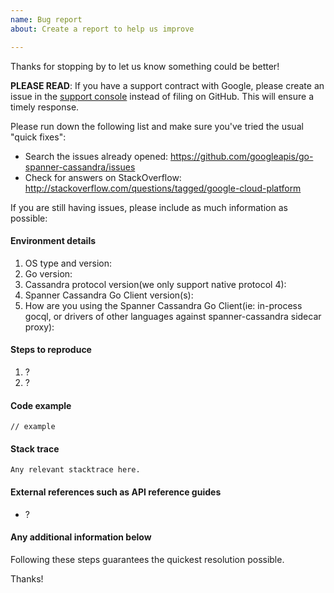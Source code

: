 ```yaml
---
name: Bug report
about: Create a report to help us improve

---
```


Thanks for stopping by to let us know something could be better!

**PLEASE READ**: If you have a support contract with Google, please create an issue in the [support console](https://cloud.google.com/support/) instead of filing on GitHub. This will ensure a timely response.

Please run down the following list and make sure you've tried the usual "quick fixes":

  - Search the issues already opened: https://github.com/googleapis/go-spanner-cassandra/issues
  - Check for answers on StackOverflow: http://stackoverflow.com/questions/tagged/google-cloud-platform

If you are still having issues, please include as much information as possible:

#### Environment details

1. OS type and version:
2. Go version:
3. Cassandra protocol version(we only support native protocol 4):
4. Spanner Cassandra Go Client version(s):
4. How are you using the Spanner Cassandra Go Client(ie: in-process gocql, or drivers of other languages against spanner-cassandra sidecar proxy): 

#### Steps to reproduce

  1. ?
  2. ?

#### Code example

```
// example
```

#### Stack trace
```
Any relevant stacktrace here.
```

#### External references such as API reference guides

- ?

#### Any additional information below


Following these steps guarantees the quickest resolution possible.

Thanks!